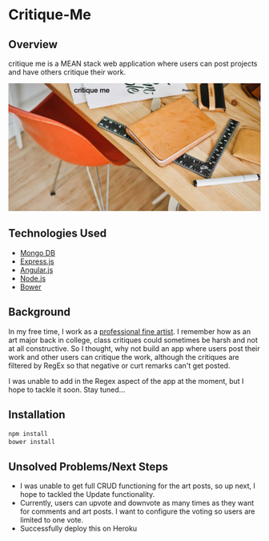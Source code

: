 # Critique-Me

## Overview
critique me is a MEAN stack web application where users can post projects and have others critique their work.

![Screenshot](screenshot.png)

## Technologies Used
* [Mongo DB](https://www.mongodb.com/)
* [Express.js](https://expressjs.com/)
* [Angular.js](https://angularjs.org/)
* [Node.js](https://nodejs.org)
* [Bower](https://bower.io/)

## Background
In my free time, I work as a [professional fine artist](http://www.mcoyle.com). I remember how as an art major back in college, class critiques could sometimes be harsh and not at all constructive. So I thought, why not build an app where users post their work and other users can critique the work, although the critiques are filtered by RegEx so that negative or curt remarks can't get posted.

I was unable to add in the Regex aspect of the app at the moment, but I hope to tackle it soon. Stay tuned...

## Installation
```
npm install
bower install
```

## Unsolved Problems/Next Steps
* I was unable to get full CRUD functioning for the art posts, so up next, I hope to tackled the Update functionality.
* Currently, users can upvote and downvote as many times as they want for comments and art posts. I want to configure the voting so users are limited to one vote.
* Successfully deploy this on Heroku
